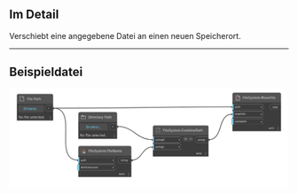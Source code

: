 ## Im Detail
Verschiebt eine angegebene Datei an einen neuen Speicherort.
___
## Beispieldatei

![MoveFile](./DSCore.IO.FileSystem.MoveFile_img.jpg)

